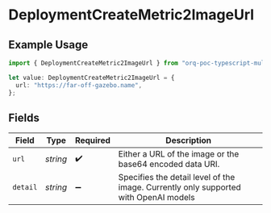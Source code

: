# DeploymentCreateMetric2ImageUrl

## Example Usage

```typescript
import { DeploymentCreateMetric2ImageUrl } from "orq-poc-typescript-multi-env-version/models/operations";

let value: DeploymentCreateMetric2ImageUrl = {
  url: "https://far-off-gazebo.name",
};
```

## Fields

| Field                                                                                | Type                                                                                 | Required                                                                             | Description                                                                          |
| ------------------------------------------------------------------------------------ | ------------------------------------------------------------------------------------ | ------------------------------------------------------------------------------------ | ------------------------------------------------------------------------------------ |
| `url`                                                                                | *string*                                                                             | :heavy_check_mark:                                                                   | Either a URL of the image or the base64 encoded data URI.                            |
| `detail`                                                                             | *string*                                                                             | :heavy_minus_sign:                                                                   | Specifies the detail level of the image. Currently only supported with OpenAI models |
